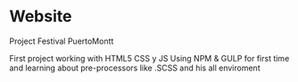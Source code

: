 # Website
Project Festival PuertoMontt

First project working with HTML5 CSS y JS 
Using NPM & GULP for first time and learning about pre-processors like .SCSS and his all enviroment
